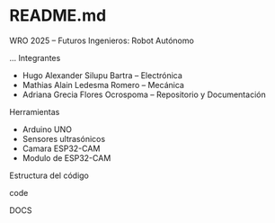 # README.md
WRO 2025 – Futuros Ingenieros: Robot Autónomo

...
Integrantes

- Hugo Alexander Silupu Bartra – Electrónica
- Mathias Alain Ledesma Romero – Mecánica
- Adriana Grecia Flores Ocrospoma – Repositorio y Documentación

Herramientas

- Arduino UNO
- Sensores ultrasónicos
- Camara ESP32-CAM
- Modulo de ESP32-CAM

Estructura del código

code

DOCS
